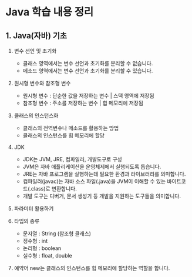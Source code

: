 # Java 학습 내용 정리


## 1. Java(자바) 기초

1) 변수 선언 및 초기화
    - 클래스 영역에서는 변수 선언과 초기화를 분리할 수 없습니다.
    - 메소드 영역에서는 변수 선언과 초기화를 분리할 수 있습니다.

2) 원시형 변수와 참조형 변수
    - 원시형 변수 : 단순한 값을 저장하는 변수 | 스택 영역에 저장됨
    - 참조형 변수 : 주소를 저장하는 변수 | 힙 메모리에 저장됨

3) 클래스의 인스턴스화
    - 클래스의 전역변수나 메소드를 활용하는 방법
    - 클래스의 인스턴스를 힙 메모리에 할당

4) JDK
    - JDK는 JVM, JRE, 컴파일러, 개발도구로 구성
    - JVM은 자바 애플리케이션을 운영체제에서 실행되도록 돕습니다.
    - JRE는 자바 프로그램을 실행하는데 필요한 환경과 라이브러리를 의미합니다.
    - 컴파일러(javac)는 자바 소스 파일(.java)을 JVM이 이해할 수 있는 바이트코드(.class)로 변환합니다.
    - 개발 도구는 디버거, 문서 생성기 등 개발을 지원하는 도구들을 의미합니다.


5) 파라미터 활용하기

6) 타입의 종류
    - 문자열 : String (참조형 클래스)
    - 정수형 : int
    - 논리형 : boolean
    - 실수형 : float, double

7) 예약어 new는 클래스의 인스턴스를 힙 메모리에 할당하는 역할을 합니다.
